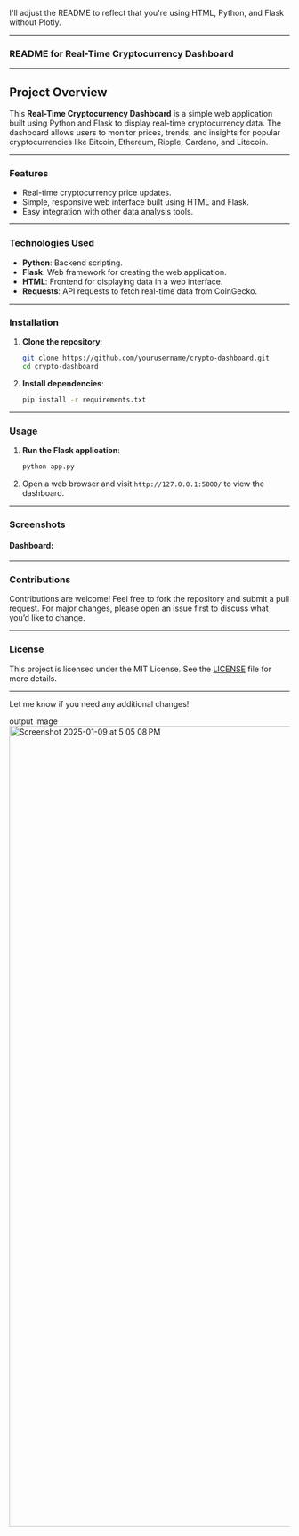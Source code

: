  I'll adjust the README to reflect that you're using HTML, Python, and Flask without Plotly.

---

### **README for Real-Time Cryptocurrency Dashboard**

---

## Project Overview

This **Real-Time Cryptocurrency Dashboard** is a simple web application built using Python and Flask to display real-time cryptocurrency data. The dashboard allows users to monitor prices, trends, and insights for popular cryptocurrencies like Bitcoin, Ethereum, Ripple, Cardano, and Litecoin.

---

### **Features**

- Real-time cryptocurrency price updates.
- Simple, responsive web interface built using HTML and Flask.
- Easy integration with other data analysis tools.

---

### **Technologies Used**

- **Python**: Backend scripting.
- **Flask**: Web framework for creating the web application.
- **HTML**: Frontend for displaying data in a web interface.
- **Requests**: API requests to fetch real-time data from CoinGecko.

---

### **Installation**

1. **Clone the repository**:
   ```bash
   git clone https://github.com/yourusername/crypto-dashboard.git
   cd crypto-dashboard

2. **Install dependencies**:
   ```bash
   pip install -r requirements.txt
   ```

---

### **Usage**

1. **Run the Flask application**:
   ```bash
   python app.py
   ```

2. Open a web browser and visit `http://127.0.0.1:5000/` to view the dashboard.

---

### **Screenshots**

#### Dashboard:


---

### **Contributions**

Contributions are welcome! Feel free to fork the repository and submit a pull request. For major changes, please open an issue first to discuss what you’d like to change.

---

### **License**

This project is licensed under the MIT License. See the [LICENSE](LICENSE) file for more details.

---

Let me know if you need any additional changes!


output image <img width="1439" alt="Screenshot 2025-01-09 at 5 05 08 PM" src="https://github.com/user-attachments/assets/0d6a4826-b166-4304-9283-23c6250ac44b" />

